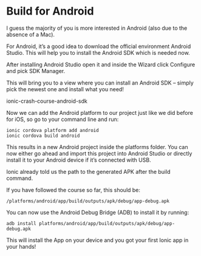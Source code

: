 
# Build for Android
I guess the majority of you is more interested in Android (also due to the absence of a Mac).

For Android, it’s a good idea to download the official environment Android Studio. This will help you to install the Android SDK which is needed now.

After installing Android Studio open it and inside the Wizard click Configure and pick SDK Manager.

This will bring you to a view where you can install an Android SDK – simply pick the newest one and install what you need!

ionic-crash-course-android-sdk

Now we can add the Android platform to our project just like we did before for iOS, so go to your command line and run:

```
ionic cordova platform add android
ionic cordova build android
```

This results in a new Android project inside the platforms folder. You can now either go ahead and import this project into Android Studio or directly install it to your Android device if it’s connected with USB.

Ionic already told us the path to the generated APK after the build command.

If you have followed the course so far, this should be:

```
/platforms/android/app/build/outputs/apk/debug/app-debug.apk
```

You can now use the Android Debug Bridge (ADB) to install it by running:

```
adb install platforms/android/app/build/outputs/apk/debug/app-debug.apk
```

This will install the App on your device and you got your first Ionic app in your hands!
